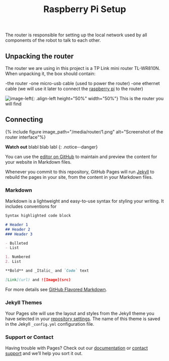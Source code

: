 ﻿---
title: "Raspberry Pi Setup"
permalink: /rpi_setup/
excerpt: "How to quickly install and setup the Raspberry Pi for use in the Indigenous Language Robots project."


toc: true
toc_icon: "clipboard-list"
toc_label: "Steps"
---

The router is responsible for setting up the local network used by all components of the robot to talk to each other.

## Unpacking the router

The router we are using in this project is a TP Link mini router TL-WR810N. When unpacking it, the box should contain:

-the router 
-one micro-usb cable (used to power the router)
-one ethernet cable (we will use it later to connect the [raspberry pi](/rpi_setup/) to the router)


![image-left](/media/router/router.jpg){: .align-left height="50%" width="50%"} This is the router you will find

## Connecting

{% include figure image_path="/media/router/1.png" alt="Screenshot of the router interface"%}

**Watch out** blabl blab labl
{: .notice--danger}


You can use the [editor on GitHub](https://github.com/CoEDL/ILR/edit/master/README.md) to maintain and preview the content for your website in Markdown files.

Whenever you commit to this repository, GitHub Pages will run [Jekyll](https://jekyllrb.com/) to rebuild the pages in your site, from the content in your Markdown files.

### Markdown

Markdown is a lightweight and easy-to-use syntax for styling your writing. It includes conventions for

```markdown
Syntax highlighted code block

# Header 1
## Header 2
### Header 3

- Bulleted
- List

1. Numbered
2. List

**Bold** and _Italic_ and `Code` text

[Link](url) and ![Image](src)
```

For more details see [GitHub Flavored Markdown](https://guides.github.com/features/mastering-markdown/).

### Jekyll Themes

Your Pages site will use the layout and styles from the Jekyll theme you have selected in your [repository settings](https://github.com/CoEDL/ILR/settings). The name of this theme is saved in the Jekyll `_config.yml` configuration file.

### Support or Contact

Having trouble with Pages? Check out our [documentation](https://help.github.com/categories/github-pages-basics/) or [contact support](https://github.com/contact) and we’ll help you sort it out.
